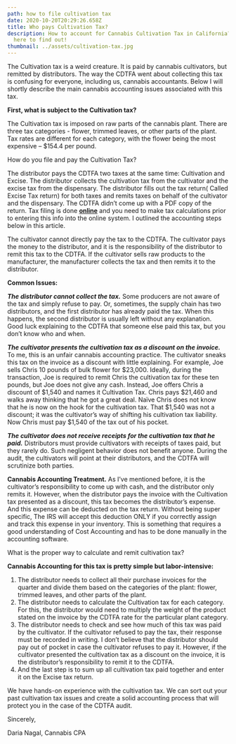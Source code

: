```yaml
---
path: how to file cultivation tax
date: 2020-10-20T20:29:26.658Z
title: Who pays Cultivation Tax?
description: How to account for Cannabis Cultivation Tax in California? Click
  here to find out!
thumbnail: ../assets/cultivation-tax.jpg
---
```

The Cultivation tax is a weird creature. It is paid by cannabis cultivators, but remitted by distributors. The way the CDTFA went about collecting this tax is confusing for everyone, including us, cannabis accountants. Below I will shortly describe the main cannabis accounting issues associated with this tax.

**First, what is subject to the Cultivation tax?**

The Cultivation tax is imposed on raw parts of the cannabis plant. There are three tax categories - flower, trimmed leaves, or other parts of the plant. Tax rates are different for each category, with the flower being the most expensive – $154.4 per pound.

How do you file and pay the Cultivation Tax?

The distributor pays the CDTFA two taxes at the same time: Cultivation and Excise. The distributor collects the cultivation tax from the cultivator and the excise tax from the dispensary. The distributor fills out the tax return( Called Excise Tax return) for both taxes and remits taxes on behalf of the cultivator and the dispensary.  The CDTFA didn’t come up with a PDF copy of the return. Tax filing is done **[online](https://www.cdtfa.ca.gov/services/online-filing-instructions.htm)** and you need to make tax calculations prior to entering this info into the online system. I outlined the accounting steps below in this article. 

The cultivator cannot directly pay the tax to the CDTFA. The cultivator pays the money to the distributor, and it is the responsibility of the distributor to remit this tax to the CDTFA. If the cultivator sells raw products to the manufacturer, the manufacturer collects the tax and then remits it to the distributor. 

**Common Issues:**

***The distributor cannot collect the tax.*** Some producers are not aware of the tax and simply refuse to pay. Or, sometimes, the supply chain has two distributors, and the first distributor has already paid the tax. When this happens, the second distributor is usually left without any explanation. Good luck explaining to the CDTFA that someone else paid this tax, but you don’t know who and when.

***The cultivator presents the cultivation tax as a discount on the invoice.*** To me, this is an unfair cannabis accounting practice. The cultivator sneaks this tax on the invoice as a discount with little explaining. For example, Joe sells Chris 10 pounds of bulk flower for $23,000. Ideally, during the transaction, Joe is required to remit Chris the cultivation tax for these ten pounds, but Joe does not give any cash. Instead, Joe offers Chris a discount of $1,540 and names it Cultivation Tax. Chris pays $21,460 and walks away thinking that he got a great deal. Naïve Chris does not know that he is now on the hook for the cultivation tax. That $1,540 was not a discount; it was the cultivator’s way of shifting his cultivation tax liability. Now Chris must pay $1,540 of the tax out of his pocket.

***The cultivator does not receive receipts for the cultivation tax that he paid.*** Distributors must provide cultivators with receipts of taxes paid, but they rarely do. Such negligent behavior does not benefit anyone. During the audit, the cultivators will point at their distributors, and the CDTFA will scrutinize both parties.

**Cannabis Accounting Treatment.** As I’ve mentioned before, it is the cultivator’s responsibility to come up with cash, and the distributor only remits it. However, when the distributor pays the invoice with the Cultivation tax presented as a discount, this tax becomes the distributor’s expense. And this expense can be deducted on the tax return. Without being super specific, The IRS will accept this deduction ONLY if you correctly assign and track this expense in your inventory. This is something that requires a good understanding of Cost Accounting and has to be done manually in the accounting software.

What is the proper way to calculate and remit cultivation tax?

**Cannabis Accounting for this tax is pretty simple but labor-intensive:** 

1. The distributor needs to collect all their purchase invoices for the quarter and divide them based on the categories of the plant: flower, trimmed leaves, and other parts of the plant. 
2. The distributor needs to calculate the Cultivation tax for each category. For this, the distributor would need to multiply the weight of the product stated on the invoice by the CDTFA rate for the particular plant category. 
3. The distributor needs to check and see how much of this tax was paid by the cultivator. If the cultivator refused to pay the tax, their response must be recorded in writing. I don’t believe that the distributor should pay out of pocket in case the cultivator refuses to pay it. However, if the cultivator presented the cultivation tax as a discount on the invoice, it is the distributor’s responsibility to remit it to the CDTFA.
4. And the last step is to sum up all cultivation tax paid together and enter it on the Excise tax return.

We have hands-on experience with the cultivation tax. We can sort out your past cultivation tax issues and create a solid accounting process that will protect you in the case of the CDTFA audit.

Sincerely,

Daria Nagal, Cannabis CPA